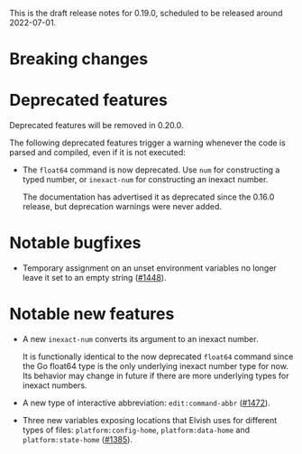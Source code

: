 This is the draft release notes for 0.19.0, scheduled to be released around
2022-07-01.

# Breaking changes

# Deprecated features

Deprecated features will be removed in 0.20.0.

The following deprecated features trigger a warning whenever the code is parsed
and compiled, even if it is not executed:

-   The `float64` command is now deprecated. Use `num` for constructing a typed
    number, or `inexact-num` for constructing an inexact number.

    The documentation has advertised it as deprecated since the 0.16.0 release,
    but deprecation warnings were never added.

# Notable bugfixes

-   Temporary assignment on an unset environment variables no longer leave it
    set to an empty string ([#1448](https://b.elv.sh/1448)).

# Notable new features

-   A new `inexact-num` converts its argument to an inexact number.

    It is functionally identical to the now deprecated `float64` command since
    the Go float64 type is the only underlying inexact number type for now. Its
    behavior may change in future if there are more underlying types for inexact
    numbers.

-   A new type of interactive abbreviation: `edit:command-abbr`
    ([#1472](https://b.elv.sh/1472)).

-   Three new variables exposing locations that Elvish uses for different types
    of files: `platform:config-home`, `platform:data-home` and
    `platform:state-home` ([#1385](https://b.elv.sh/1385)).
